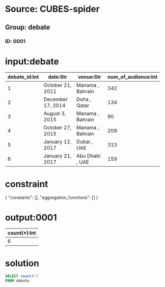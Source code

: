 # Source: CUBES-spider
## Group: debate
### ID: 0001

# input:debate

| debate_id:Int | date:Str | venue:Str | num_of_audience:Int |
|---|---|---|---|
| 1 | October 21, 2011 | Manama , Bahrain | 342 |
| 2 | December 17, 2014 | Doha , Qatar | 134 |
| 3 | August 3, 2015 | Manama , Bahrain | 90 |
| 4 | October 27, 2015 | Manama , Bahrain | 209 |
| 5 | January 12, 2017 | Dubai , UAE | 313 |
| 6 | January 21, 2017 | Abu Dhabi , UAE | 159 |

# constraint

{
  "constants": [],
  "aggregation_functions": []
}

# output:0001

| count(*):Int |
|---|
| 6 |

# solution

```sql
SELECT count(*)
FROM debate
```
